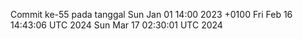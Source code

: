 Commit ke-55 pada tanggal Sun Jan 01 14:00 2023 +0100
Fri Feb 16 14:43:06 UTC 2024
Sun Mar 17 02:30:01 UTC 2024
